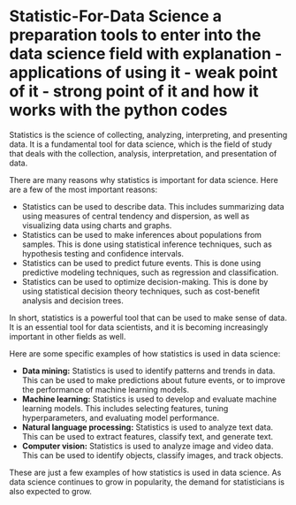 # Statistic-For-Data Science a preparation tools to enter into the data science field with explanation - applications of using it - weak point of it - strong point of it and how it works with the python codes

Statistics is the science of collecting, analyzing, interpreting, and presenting data. It is a fundamental tool for data science, which is the field of study that deals with the collection, analysis, interpretation, and presentation of data.

There are many reasons why statistics is important for data science. Here are a few of the most important reasons:

* Statistics can be used to describe data. This includes summarizing data using measures of central tendency and dispersion, as well as visualizing data using charts and graphs.
* Statistics can be used to make inferences about populations from samples. This is done using statistical inference techniques, such as hypothesis testing and confidence intervals.
* Statistics can be used to predict future events. This is done using predictive modeling techniques, such as regression and classification.
* Statistics can be used to optimize decision-making. This is done by using statistical decision theory techniques, such as cost-benefit analysis and decision trees.

In short, statistics is a powerful tool that can be used to make sense of data. It is an essential tool for data scientists, and it is becoming increasingly important in other fields as well.

Here are some specific examples of how statistics is used in data science:

* **Data mining:** Statistics is used to identify patterns and trends in data. This can be used to make predictions about future events, or to improve the performance of machine learning models.
* **Machine learning:** Statistics is used to develop and evaluate machine learning models. This includes selecting features, tuning hyperparameters, and evaluating model performance.
* **Natural language processing:** Statistics is used to analyze text data. This can be used to extract features, classify text, and generate text.
* **Computer vision:** Statistics is used to analyze image and video data. This can be used to identify objects, classify images, and track objects.

These are just a few examples of how statistics is used in data science. As data science continues to grow in popularity, the demand for statisticians is also expected to grow.
